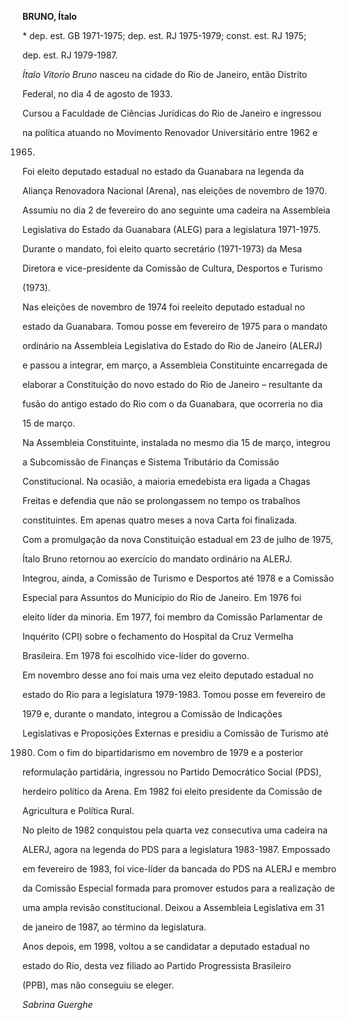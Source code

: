 **BRUNO, Ítalo**



\* dep. est. GB 1971-1975; dep. est. RJ 1975-1979; const. est. RJ 1975;

dep. est. RJ 1979-1987.



*Ítalo Vitorio Bruno* nasceu na cidade do Rio de Janeiro, então Distrito

Federal, no dia 4 de agosto de 1933.



Cursou a Faculdade de Ciências Jurídicas do Rio de Janeiro e ingressou

na política atuando no Movimento Renovador Universitário entre 1962 e

1965.



Foi eleito deputado estadual no estado da Guanabara na legenda da

Aliança Renovadora Nacional (Arena), nas eleições de novembro de 1970.

Assumiu no dia 2 de fevereiro do ano seguinte uma cadeira na Assembleia

Legislativa do Estado da Guanabara (ALEG) para a legislatura 1971-1975.

Durante o mandato, foi eleito quarto secretário (1971-1973) da Mesa

Diretora e vice-presidente da Comissão de Cultura, Desportos e Turismo

(1973).



Nas eleições de novembro de 1974 foi reeleito deputado estadual no

estado da Guanabara. Tomou posse em fevereiro de 1975 para o mandato

ordinário na Assembleia Legislativa do Estado do Rio de Janeiro (ALERJ)

e passou a integrar, em março, a Assembleia Constituinte encarregada de

elaborar a Constituição do novo estado do Rio de Janeiro – resultante da

fusão do antigo estado do Rio com o da Guanabara, que ocorreria no dia

15 de março.



Na Assembleia Constituinte, instalada no mesmo dia 15 de março, integrou

a Subcomissão de Finanças e Sistema Tributário da Comissão

Constitucional. Na ocasião, a maioria emedebista era ligada a Chagas

Freitas e defendia que não se prolongassem no tempo os trabalhos

constituintes. Em apenas quatro meses a nova Carta foi finalizada.



Com a promulgação da nova Constituição estadual em 23 de julho de 1975,

Ítalo Bruno retornou ao exercício do mandato ordinário na ALERJ.

Integrou, ainda, a Comissão de Turismo e Desportos até 1978 e a Comissão

Especial para Assuntos do Município do Rio de Janeiro. Em 1976 foi

eleito líder da minoria. Em 1977, foi membro da Comissão Parlamentar de

Inquérito (CPI) sobre o fechamento do Hospital da Cruz Vermelha

Brasileira. Em 1978 foi escolhido vice-líder do governo.



Em novembro desse ano foi mais uma vez eleito deputado estadual no

estado do Rio para a legislatura 1979-1983. Tomou posse em fevereiro de

1979 e, durante o mandato, integrou a Comissão de Indicações

Legislativas e Proposições Externas e presidiu a Comissão de Turismo até

1980. Com o fim do bipartidarismo em novembro de 1979 e a posterior

reformulação partidária, ingressou no Partido Democrático Social (PDS),

herdeiro político da Arena. Em 1982 foi eleito presidente da Comissão de

Agricultura e Política Rural.



No pleito de 1982 conquistou pela quarta vez consecutiva uma cadeira na

ALERJ, agora na legenda do PDS para a legislatura 1983-1987. Empossado

em fevereiro de 1983, foi vice-líder da bancada do PDS na ALERJ e membro

da Comissão Especial formada para promover estudos para a realização de

uma ampla revisão constitucional. Deixou a Assembleia Legislativa em 31

de janeiro de 1987, ao término da legislatura.



Anos depois, em 1998, voltou a se candidatar a deputado estadual no

estado do Rio, desta vez filiado ao Partido Progressista Brasileiro

(PPB), mas não conseguiu se eleger.



*Sabrina Guerghe*



